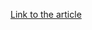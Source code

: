 [Link to the article](https://securelist.com/tomiris-called-they-want-their-turla-malware-back/109552/)

